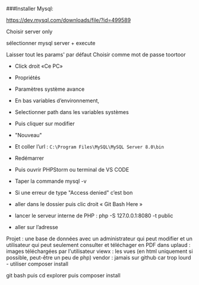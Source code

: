 ###Installer Mysql:

https://dev.mysql.com/downloads/file/?id=499589

Choisir server only

sélectionner mysql server + execute

Laisser tout les params' par défaut 
Choisir comme mot de passe toortoor


- Click droit «Ce PC»

- Propriétés

- Paramètres système avance 

- En bas variables d’environnement, 
- Selectionner path dans les variables systèmes
- Puis cliquer sur modifier 
- "Nouveau"
- Et coller l’url : `C:\Program Files\MySQL\MySQL Server 8.0\bin`



- Redémarrer
- Puis ouvrir PHPStorm ou terminal de VS CODE
- Taper la commande mysql -v 
- Si une erreur de type "Access denied" c’est bon 
- aller dans le dossier puis clic droit « Git Bash Here »
- lancer le serveur interne de PHP : php -S 127.0.0.1:8080 -t public
- aller sur l’adresse


Projet :
une base de données avec un administrateur qui peut modifier et un utilisateur qui peut seulement consulter et téléchager en PDF
dans uplaud : images téléchargées par l'utilisateur
viewx : les vues (en html uniquement si possible, peut-être un peu de php)
vendor : jamais sur github car trop lourd - utiliser composer install

git bash puis cd explorer puis composer install